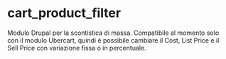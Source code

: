 # cart_product_filter
Modulo Drupal per la scontistica di massa. Compatibile al momento solo con il modulo Ubercart, quindi è possibile cambiare il Cost, List Price e il Sell Price con variazione fissa o in percentuale.
